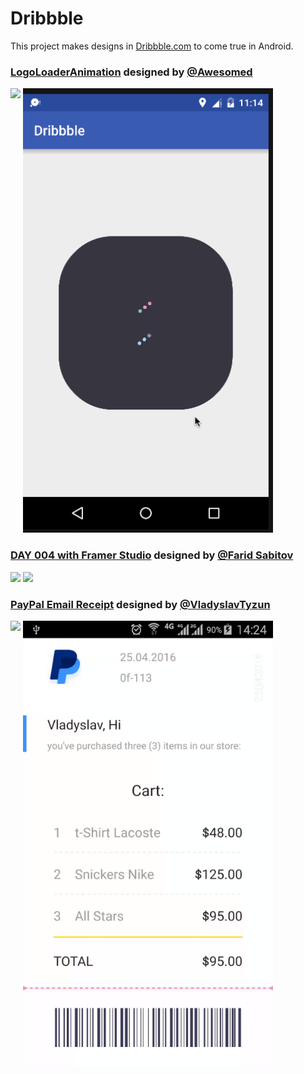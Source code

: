 # Dribbble
This project makes designs in [Dribbble.com](https://dribbble.com/) to come true in Android.

### [LogoLoaderAnimation](https://dribbble.com/shots/2657317-Logo-loader-animation) designed by [@Awesomed](https://dribbble.com/awesomed)
<img src="https://d13yacurqjgara.cloudfront.net/users/699467/screenshots/2657317/800.gif" align="top" width="400">
<img src="https://github.com/AssIstne/Dribbble/blob/master/snapshot/logoLoaderAnimation.gif" width="400">

### [DAY 004 with Framer Studio](https://dribbble.com/shots/2667439-DAY-004-with-Framer-Studio-by-Farid-Sabitov) designed by [@Farid Sabitov](https://dribbble.com/FaridSabitov)
<img src="https://d13yacurqjgara.cloudfront.net/users/99000/screenshots/2667439/day004-pages.gif" align="top" width="400">
<img src="https://github.com/AssIstne/Dribbble/blob/master/snapshot/FstD4.gif" width="400">

### [PayPal Email Receipt](https://dribbble.com/shots/2738907-PayPal-Email-Receipt) designed by [@VladyslavTyzun](https://dribbble.com/VladyslavTyzun)
<img src="https://d13yacurqjgara.cloudfront.net/users/612938/screenshots/2738907/800x600.gif" align="top" width="400">
<img src="https://github.com/AssIstne/Dribbble/blob/master/snapshot/EmailReceipt.gif" width="400">
